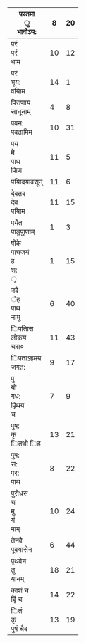 | परतमा<br>ु<br>भावोऽय:           | 8  | 20 |
|---------------------------------|----|----|
| परं<br>परं<br>धाम               | 10 | 12 |
| परं<br>भूय:<br>वयािम            | 14 | 1  |
| पिराणाय<br>साधूनाम्             | 4  | 8  |
| पवन:<br>पवतामिम                 | 10 | 31 |
| पय<br>मे<br>पाथ<br>पािण         | 11 | 5  |
| पयािदयावसून्                    | 11 | 6  |
| देवतव<br>देव<br>पयािम           | 11 | 15 |
| पयैत<br>पाडुपुाणाम्             | 1  | 3  |
| षीके<br>पाचजयं<br>ह<br>श:<br>ृ  | 1  | 15 |
| नवै<br>ेह<br>पाथ<br>नामु        | 6  | 40 |
| िपतािस<br>लोकय<br>चरा०          | 11 | 43 |
| िपताऽहमय<br>जगत:                | 9  | 17 |
| पु<br>यो<br>गध:<br>पृिथय<br>च   | 7  | 9  |
| पुष:<br>कृ<br>ितथो िह           | 13 | 21 |
| पुष:<br>स:<br>पर:<br>पाथ        | 8  | 22 |
| पुरोधस<br>च<br>मु<br>यं<br>माम् | 10 | 24 |
| तेनवै<br>पूवयासेन               | 6  | 44 |
| पृथवेन<br>तु<br>यानम्           | 18 | 21 |
| काशं च<br>वृिं च                | 14 | 22 |
| ितं<br>कृ<br>पुषं चैव           | 13 | 19 |